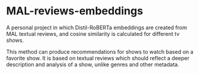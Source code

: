 # MAL-reviews-embeddings
A personal project in which Distil-RoBERTa embeddings are created from MAL textual reviews, and cosine similarity is calculated for different tv shows.

This method can produce recommendations for shows to watch based on a favorite show. It is based on textual reviews which should reflect a deeper description and analysis of a show, unlike genres and other metadata.
